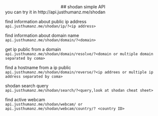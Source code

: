 <center>## shodan simple API </center>
you can try it in http://api.justhumanz.me/shodan  

find information about public ip address  
```api.justhumanz.me/shodan/ip/?<ip address>```

find information about domain name  
```api.justhumanz.me/shodan/domain/?<domain>```  

get ip public from a domain  
```api.justhumanz.me/shodan/domain/resolve/?<domain or multiple domain separated by coma>```

find a hostname from a ip public  
```api.justhumanz.me/shodan/domain/reverse/?<ip addrees or multiple ip address separated by coma>```

shodan search query  
```api.justhumanz.me/shodan/search/?<query,look at shodan cheat sheet>```

find active webcam  
```api.justhumanz.me/shodan/webcam/ or api.justhumanz.me/shodan/webcam/country/? <country ID>```
